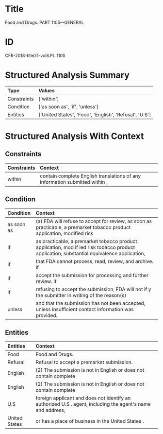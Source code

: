 # Title

 Food and Drugs. PART 1105—GENERAL


# ID

 CFR-2018-title21-vol8.Pt. 1105


# Structured Analysis Summary

| Type        | Values                                                 |
|:------------|:-------------------------------------------------------|
| Constraints | ['within']                                             |
| Condition   | ['as soon as', 'if', 'unless']                         |
| Entities    | ['United States', 'Food', 'English', 'Refusal', 'U.S'] |


# Structured Analysis With Context

 


## Constraints

| Constraints   | Context                                                                     |
|:--------------|:----------------------------------------------------------------------------|
| within        | contain complete English translations of any information submitted within . |


## Condition

| Condition   | Context                                                                                                                                    |
|:------------|:-------------------------------------------------------------------------------------------------------------------------------------------|
| as soon as  | (a) FDA will refuse to accept for review,  as soon as practicable, a premarket tobacco product application, modified risk                  |
| if          | as practicable, a premarket tobacco product application, mod if ied risk tobacco product application, substantial equivalence application, |
| if          | that FDA cannot process, read, review, and archive. if                                                                                     |
| if          | accept the submission for processing and further review. if                                                                                |
| if          | refusing to accept the submission, FDA will not if y the submitter in writing of the reason(s)                                             |
| unless      | and that the submission has not been accepted, unless  insufficient contact information was provided.                                      |


## Entities

| Entities      | Context                                                                                                    |
|:--------------|:-----------------------------------------------------------------------------------------------------------|
| Food          | Food  and Drugs.                                                                                           |
| Refusal       | Refusal  to accept a premarket submission.                                                                 |
| English       | (2) The submission is not in  English  or does not contain complete                                        |
| English       | (2) The submission is not in  English  or does not contain complete                                        |
| U.S           | foreign applicant and does not identify an authorized U.S . agent, including the agent's name and address, |
| United States | or has a place of business in the United States .                                                          |


